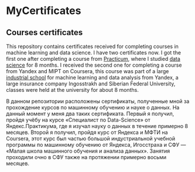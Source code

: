 # MyCertificates
## Courses certificates

This repository contains certificates received for completing courses in machine learning and data science. I have two certificates now. I got the first one after completing a course from [Practicum](https://practicum.com/), where I studied [data science](https://practicum.com/data-science/?) for 8 months. I received the second one for completing a course from Yandex and MIPT on Coursera, this course was part of a large [industrial school](https://news.sfu-kras.ru/node/25234) for machine learning and data analysis from Yandex, a large insurance company Ingosstrakh and Siberian Federal University, classes were held at the university for about 8 months.

В данном репозитории расположены сертификаты, полученные мной за прохождение курсов по машинному обучению и науке о данных. На данный момент у меня два таких сертификата. Первый я получил, пройдя учёбу на курсе «Специалист по Data-Science» от Яндекс.Практикума, где я изучал науку о данных в течение примерно 8 месяцев. Второй я получил, пройдя курс от Яндекса и МФТИ на Coursera, этот курс был частью большой индустриальной учебной программы по машинному обучению от Яндекса, Игосстраха и СФУ — «Малая школа машинного обучения и анализа данных». Занятия проходили очно в СФУ также на протяжении примерно восьми месяцев.
